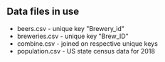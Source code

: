 ## Data files in use
* beers.csv - unique key "Brewery_id"
* breweries.csv - unique key "Brew_ID"
* combine.csv - joined on respective unique keys
* population.csv - US state census data for 2018
